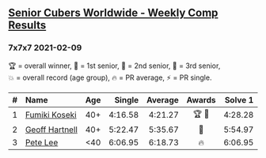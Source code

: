 <style>table {white-space: nowrap;}</style>
<link rel="stylesheet" type="text/css" href="/scw-comp/css/flags.css" />

## [Senior Cubers Worldwide - Weekly Comp Results](/scw-comp/results/)
### 7x7x7 2021-02-09

<span style="white-space: nowrap;">🏆 = overall winner</span>, <span style="white-space: nowrap;">🥇 = 1st senior</span>, <span style="white-space: nowrap;">🥈 = 2nd senior</span>, <span style="white-space: nowrap;">🥉 = 3rd senior</span>, <span style="white-space: nowrap;">💥 = overall record (age group)</span>, <span style="white-space: nowrap;">🔥 = PR average</span>, <span style="white-space: nowrap;">⚡ = PR single</span>.

| # | Name | Age | Single | Average | Awards | Solve 1 | Solve 2 | Solve 3 | Video |
| :--: | :-- | :--: | --: | --: | :--: | --: | --: | --: | :-- |
| 1 | [Fumiki Koseki](../../persons/fumiki_koseki/777.md) | 40+ | 4:16.58 | 4:21.27 | 🏆 🥇 | 4:28.28 | 4:16.58 | 4:18.95 | [Desktop](https://www.facebook.com/events/1072787469872680/permalink/1076741959477231) / [Mobile](https://m.facebook.com/events/1072787469872680?view=permalink&id=1076741959477231) |
| 2 | [Geoff Hartnell](../../persons/geoff_hartnell/777.md) | 40+ | 5:22.47 | 5:35.67 | 🥈 | 5:54.97 | 5:22.47 | 5:29.57 | [Desktop](https://www.facebook.com/events/1072787469872680/permalink/1073213996496694) / [Mobile](https://m.facebook.com/events/1072787469872680?view=permalink&id=1073213996496694) |
| 3 | [Pete Lee](../../persons/pete_lee/777.md) | <40 | 6:06.95 | 6:18.73 | 🔥 | 6:06.95 | 6:24.62 | 6:24.62 | [Desktop](https://www.facebook.com/events/1072787469872680/permalink/1073219036496190) / [Mobile](https://m.facebook.com/events/1072787469872680?view=permalink&id=1073219036496190) |

<!-- Global site tag (gtag.js) - Google Analytics -->
<script async src="https://www.googletagmanager.com/gtag/js?id=UA-86348435-3"></script>
<script>window.dataLayer = window.dataLayer || []; function gtag() {dataLayer.push(arguments);} gtag('js', new Date()); gtag('config', 'UA-86348435-3');</script>
